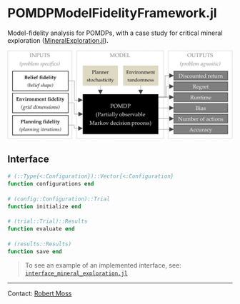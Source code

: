 # POMDPModelFidelityFramework.jl

Model-fidelity analysis for POMDPs, with a case study for critical mineral exploration ([MineralExploration.jl](https://github.com/sisl/MineralExploration)).

<p align="center">
    <img src="./media/PMFF.jpg">
</p>

## Interface

```julia
# (::Type{<:Configuration})::Vector{<:Configuration}
function configurations end

# (config::Configuration)::Trial
function initialize end

# (trial::Trial)::Results
function evaluate end

# (results::Results)
function save end
```

> To see an example of an implemented interface, see: [`interface_mineral_exploration.jl`](https://github.com/sisl/POMDPModelFidelityFramework.jl/blob/main/scripts/MEParallel.jl/src/interface_mineral_exploration.jl)

---

Contact: [Robert Moss](https://github.com/mossr)

